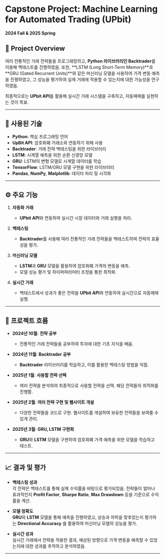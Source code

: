 # Capstone Project: Machine Learning for Automated Trading (UPbit)

**2024 Fall & 2025 Spring**

## 📌 Project Overview

   여러 전통적인 거래 전략들을 프로그래밍하고, **Python 라이브러리인 Backtrader**를 이용해 백테스트를 진행하였음. 또한, **LSTM (Long Short-Term Memory)**과 **GRU (Gated Recurrent Units)**와 같은 머신러닝 모델을 사용하여 가격 변동 예측을 진행하였고, 그 성능을 평가하여 실제 거래에 적용할 수 있는지에 대한 가능성을 연구하였음.

최종적으로는 **UPbit API**를 활용해 실시간 거래 시스템을 구축하고, 자동매매를 실현하는 것이 목표.

---

## 🔧 사용된 기술

- **Python**: 핵심 프로그래밍 언어
- **UpBit API**: 암호화폐 거래소와 연동하기 위해 사용
- **Backtrader**: 거래 전략 백테스팅을 위한 라이브러리
- **LSTM**: 시계열 예측을 위한 순환 신경망 모델
- **GRU**: LSTM의 변형 모델로 시계열 데이터를 학습
- **TensorFlow**: LSTM/GRU 모델 구현을 위한 라이브러리
- **Pandas**, **NumPy**, **Matplotlib**: 데이터 처리 및 시각화

---

## ⚙️ 주요 기능

1. **자동화 거래**  
   - **UPbit API**와 연동하여 실시간 시장 데이터와 거래 실행을 처리.

2. **백테스팅**  
   - **Backtrader**를 사용해 여러 전통적인 거래 전략들을 백테스트하여 전략의 효율성을 평가.

3. **머신러닝 모델**  
   - **LSTM**과 **GRU** 모델을 활용하여 암호화폐 가격의 변동을 예측.
   - 모델 성능 평가 및 하이퍼파라미터 조정을 통한 최적화.

4. **실시간 거래**  
   - 백테스트에서 성과가 좋은 전략을 **UPbit API**와 연동하여 실시간으로 자동매매 실행.

---

## 🚀 프로젝트 흐름

- **2024년 10월**: **전략 공부**  
  - 전통적인 거래 전략들을 공부하여 투자에 대한 기초 지식을 배움.

- **2024년 11월**: **Backtrader 공부**  
  - **Backtrader** 라이브러리를 학습하고, 이를 활용한 백테스팅 방법을 익힘.

- **2025년 1월**: **사용할 전략 선택**  
  - 여러 전략을 분석하여 최종적으로 사용할 전략을 선택. 해당 전략들의 최적화를 진행함.

- **2025년 2월**: **여러 전략 구현 및 웹사이트 개설**  
  - 다양한 전략들을 코드로 구현. 웹사이트를 개설하여 보유한 전략들을 보여줄 수 있게 관리.

- **2025년 3월**: **GRU, LSTM 구현화**  
  - **GRU**와 **LSTM** 모델을 구현하여 암호화폐 가격 예측을 위한 모델을 학습하고 테스트.

---

## 📈 결과 및 평가

- **백테스팅 성과**  
  각 전략은 백테스트를 통해 실제 수익률을 바탕으로 평가되었음.
  전략들이 얼마나 효과적인지 **Profit Factor**, **Sharpe Ratio**, **Max Drawdown** 등을 기준으로 수익률을 계산.

- **모델 정확도**  
  **GRU**와 **LSTM** 모델을 통해 예측을 진행하였고, 상승과 하락을 맞추었는지 평가하는 **Directional Accuracy** 를 활용하여 머신러닝 모델의 성능을 평가.
  
- **실시간 성과**  
  실시간 거래에서 전략을 적용한 결과, 예상된 방향으로 가격 변동을 예측할 수 있었는지에 대한 성과를 추적하고 분석하였음.

---

